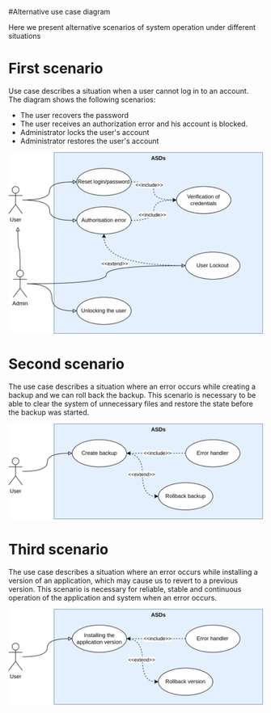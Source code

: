 #Alternative use case diagram

Here we present alternative scenarios of system operation under different situations

# First scenario
Use case describes a situation when a user cannot log in to an account. The diagram shows the following scenarios:
* The user recovers the password
* The user receives an authorization error and his account is blocked.
* Administrator locks the user's account
* Administrator restores the user's account

![Изображение](uml_diagrams/img/task6/alt_use_case_1.png)

# Second scenario
The use case describes a situation where an error occurs while creating a backup and we can roll back the backup. This scenario is necessary to be able to clear the system of unnecessary files and restore the state before the backup was started.

![Изображение](uml_diagrams/img/task6/alt_use_case_2.png)

# Third scenario
The use case describes a situation where an error occurs while installing a version of an application, which may cause us to revert to a previous version. This scenario is necessary for reliable, stable and continuous operation of the application and system when an error occurs. 

![Изображение](uml_diagrams/img/task6/alt_use_case_3.png)